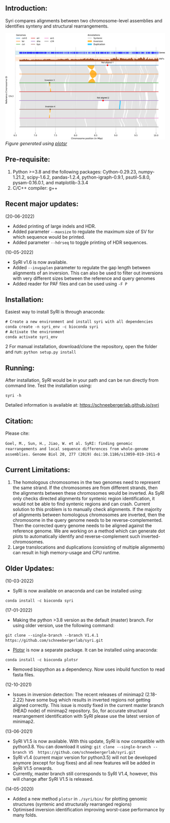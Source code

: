 ## Introduction:

Syri compares alignments between two chromosome-level assemblies and identifies synteny and structural rearrangements.

![Example](./example/ampril_col0_chr3_6600000_10000000.png)
<i> Figure generated using [plotsr](https://github.com/schneebergerlab/plotsr) </i>

## Pre-requisite:

1. Python >=3.8 and the following packages: Cython-0.29.23, numpy-1.21.2, scipy-1.6.2, pandas-1.2.4, python-igraph-0.9.1, psutil-5.8.0, pysam-0.16.0.1, and matplotlib-3.3.4
2. C/C++ compiler: g++

## Recent major updates:
(20-06-2022)
* Added printing of large indels and HDR.
* Added parameter `--maxsize` to regulate the maximum size of SV for which sequence would be printed.
* Added parameter `--hdrseq` to toggle printing of HDR sequences.


(10-05-2022)
* SyRI v1.6 is now available.
* Added `--invgaplen` parameter to regulate the gap length between alignments of an inversion. This can also be used to filter out inversions with very different sizes between the reference and query genomes
* Added reader for PAF files and can be used using `-F P`

## Installation:

Easiest way to install SyRI is through anaconda:

```
# Create a new environment and install syri with all dependencies
conda create -n syri_env -c bioconda syri
# Activate the environment
conda activate syri_env
```

2
For manual installation, download/clone the repository, open the folder and run:
`python setup.py install`

## Running:

After installation, SyRI would be in your path and can be run directly from command line. Test the installation using:

```
syri -h
```

Detailed information is available at: https://schneebergerlab.github.io/syri

## Citation:

Please cite:

`Goel, M., Sun, H., Jiao, W. et al. SyRI: finding genomic rearrangements and local sequence differences from whole-genome assemblies. Genome Biol 20, 277 (2019) doi:10.1186/s13059-019-1911-0`

## Current Limitations:

1. The homologous chromosomes in the two genomes need to represent the same strand. If the chromosomes are from different strands, then the alignments between these chromosomes would be inverted. As SyRI only checks directed alignments for syntenic region identification, it would not be able to find syntenic regions and can crash.
   Current solution to this problem is to manually check alignments. If the majority of alignments between homologous chromosomes are inverted, then the chromosome in the query genome needs to be reverse-complemented. Then the corrected query genome needs to be aligned against the reference genome. We are working on a method which can generate dot plots to automatically identify and reverse-complement such inverted-chromosomes.
2. Large translocations and duplications (consisting of multiple alignments) can result in high memory-usage and CPU runtime.

## Older Updates:

(10-03-2022)

* SyRI is now available on anaconda and can be installed using:

```
conda install -c bioconda syri
```

(17-01-2022)

* Making the python >3.8 version as the default (master) branch. For using older version, use the following command:

```
git clone --single-branch --branch V1.4.1 https://github.com/schneebergerlab/syri.git
```

* [Plotsr](https://github.com/schneebergerlab/plotsr) is now a separate package. It can be installed using anaconda:

```
conda install -c bioconda plotsr
```

* Removed biopython as a dependency. Now uses inbuild function to read fasta files.

(12-10-2021)

* Issues in inversion detection: The recent releases of minimap2 (2.18-2.22) have some bug which results in inverted regions not getting aligned correctly. This issue is mostly fixed in the current master branch (HEAD node) of minimap2 repository. So, for accurate structural rearrangement identification with SyRI please use the latest version of minimap2.

(13-06-2021)

* SyRI V1.5 is now available. With this update, SyRI is now compatible with python3.8. You can download it using:
  `git clone --single-branch --branch V5  https://github.com/schneebergerlab/syri.git`
* SyRI v1.4 (current major version for python3.5) will not be developed anymore (except for bug fixes) and all new features will be added in SyRI V1.5 onwards.
* Currently, master branch still corresponds to SyRI V1.4, however, this will change after SyRI V1.5 is released.

(14-05-2020)

* Added a new method `plotsr` in `./syri/bin/` for plotting genomic structures (syntenic and structurally rearranged regions)
* Optimised inversion identification improving worst-case performance by many folds.
